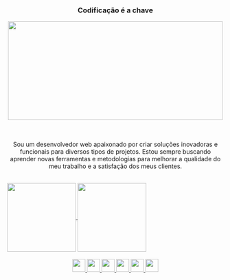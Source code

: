 <div align="center">
  <h3>Codificação é a chave</h3>
  <img src="https://github.com/oandrealves/oandrealves/assets/152190767/bf9df797-0699-4571-bb52-22537c51c532" width="500px" height="230px">
</div>
<br><br>
<p align="center">
  Sou um desenvolvedor web apaixonado por criar soluções inovadoras e funcionais para diversos tipos de projetos.
  Estou sempre buscando aprender novas ferramentas e metodologias para melhorar a qualidade do meu trabalho e a satisfação dos meus clientes.
</p>

<br>
<div>
  <a href="https://github.com/oandrealves">
  <img height="160px" align="center" src="https://github-readme-stats.vercel.app/api?username=oandrealves&show_icons=true&theme=date_night">
  <a href="https://github.com/oandrealves">
  <img height="160px" align="center" src="https://github-readme-stats.vercel.app/api/top-langs/?username=oandrealves&layout=compact&theme=date_night">
</div>

<br>

<div align="center">
  <img height="30px" src="https://github.com/oandrealves/oandrealves/assets/152190767/c9d76223-26ef-488b-b261-c42b1c6403be">
  <img  height="30px" src="https://github.com/oandrealves/oandrealves/assets/152190767/3e934cec-4b77-4e7c-bb15-e71c6b912eed">
  <img  height="30px" src="https://github.com/oandrealves/oandrealves/assets/152190767/2f52d224-0f03-4723-bd45-b975d9ccb164">
  <img  height="30px" src="https://github.com/oandrealves/oandrealves/assets/152190767/c208c2b4-1280-49e1-b940-2d710a15372c">
  <img  height="30px" src="https://github.com/oandrealves/oandrealves/assets/152190767/7bdbd564-3e0c-4f42-a72d-b23adeb5d0a1">
  <img  height="30px" src="https://github.com/oandrealves/oandrealves/assets/152190767/1dfd3686-c7a8-4448-8e55-98c605c6347c">
</div>

          
